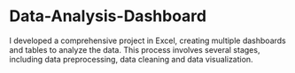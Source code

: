 # Data-Analysis-Dashboard
I developed a comprehensive project in Excel, creating multiple dashboards and tables to analyze the data. This process involves several stages, including data preprocessing, data cleaning and data visualization.
